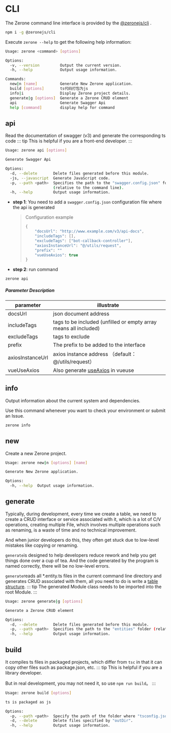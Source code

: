 # CLI

<!-- <NpmBadge package="@zeronejs/cli" /> -->

The Zerone command line interface is provided by the [@zeronejs/cli](https://www.npmjs.com/package/@zeronejs/cli) .

```bash
npm i -g @zeronejs/cli
```

Execute `zerone --help` to get the following help information:

```bash
Usage: zerone <command> [options]

Options:
  -v, --version         Output the current version.
  -h, --help            Output usage information.

Commands:
  new|n [name]          Generate New Zerone application.
  build [options]       ts代码打包为js
  info|i                Display Zerone project details.
  generate|g [options]  Generate a Zerone CRUD element
  api                   Generate Swagger Api
  help [command]        display help for command
```

## api

Read the documentation of swagger (v3) and generate the corresponding ts code
::: tip
This is helpful if you are a front-end developer.
:::

```bash
Usage: zerone api [options]

Generate Swagger Api

Options:
  -d, --delete       Delete files generated before this module.
  -js, --javascript  Generate JavaScript code.
  -p, --path <path>  Specifies the path to the "swagger.config.json" folder
                     (relative to the command line).
  -h, --help         Output usage information.
```

- **step 1**: You need to add a `swagger.config.json` configuration file where the api is generated
  > Configuration example
  >
  > ```ts
  > {
  >     "docsUrl": "http://www.example.com/v3/api-docs",
  >     "includeTags": [],
  >     "excludeTags": ["bot-callback-controller"],
  >     "axiosInstanceUrl": "@/utils/request",
  >     "prefix": ""
  >     "vueUseAxios": true
  > }
  > ```
- **step 2**: run command

```bash
zerone api
```

##### Parameter Description

| parameter        | illustrate                                                                    |
| ---------------- | ----------------------------------------------------------------------------- |
| docsUrl          | json document address                                                         |
| includeTags      | tags to be included (unfilled or empty array means all included)              |
| excludeTags      | tags to exclude                                                               |
| prefix           | The prefix to be added to the interface                                       |
| axiosInstanceUrl | axios instance address （default：@/utils/request）                           |
| vueUseAxios      | Also generate [useAxios](https://vueuse.org/integrations/useAxios/) in vueuse |

## info

Output information about the current system and dependencies.

Use this command whenever you want to check your environment or submit an Issue.

```bash
zerone info
```

## new

Create a new Zerone project.

```bash
Usage: zerone new|n [options] [name]

Generate New Zerone application.

Options:
  -h, --help  Output usage information.
```

## generate

Typically, during development, every time we create a table, we need to create a CRUD interface or service associated with it, which is a lot of C/V operations, creating multiple
File, which involves multiple operations such as renaming, is a waste of time and no technical improvement.

And when junior developers do this, they often get stuck due to low-level mistakes like copying or renaming.

`generate`is designed to help developers reduce rework and help you get things done over a cup of tea. And the code generated by the program is named correctly, there will be no low-level errors.

<!-- ::: tip
您仅需写一个表结构，执行一行命令，即可生成 CRUD
::: -->

`generate`reads all \*.entity.ts files in the current command line directory and generates CRUD associated with them, all you need to do is write a [table structure](https://typeorm.io/#/entities).
::: tip
The generated Module class needs to be imported into the root Module.
:::

```bash
Usage: zerone generate|g [options]

Generate a Zerone CRUD element

Options:
  -d, --delete       Delete files generated before this module.
  -p, --path <path>  Specifies the path to the "entities" folder (relative to the command line).
  -h, --help         Output usage information.
```

## build

It compiles ts files in packaged projects, which differ from `tsc` in that it can copy other files such as package.json, etc.
::: tip
This is helpful if you are a library developer.

But in real development, you may not need it, so use `npm run build`。
:::

```bash
Usage: zerone build [options]

ts is packaged as js

Options:
  -p, --path <path>  Specify the path of the folder where "tsconfig.json" is located.
  -d, --delete       Delete files specified by "outDir".
  -h, --help         Output usage information.
```
